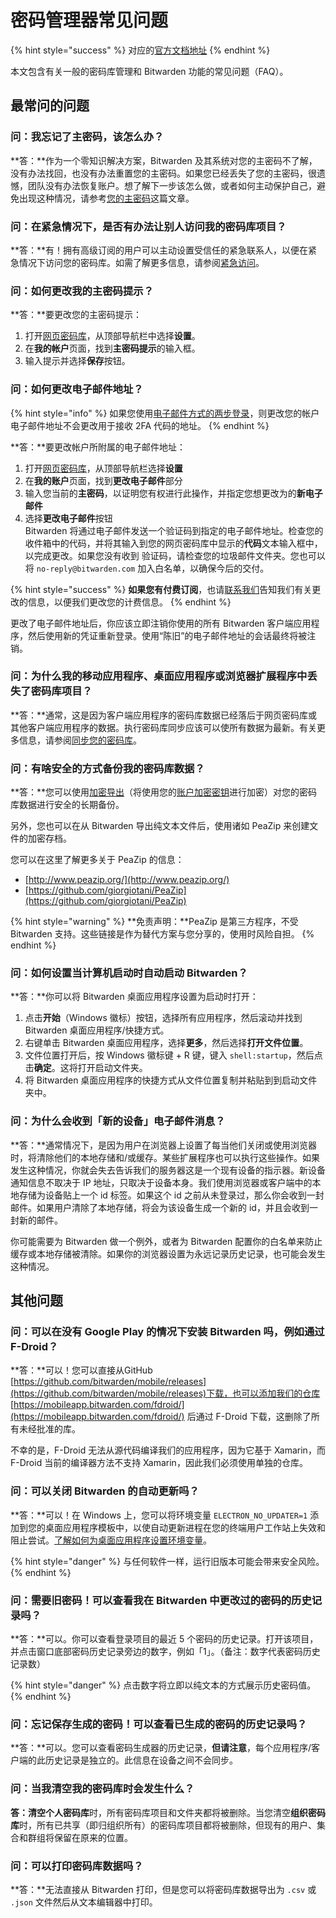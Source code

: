 # 密码管理器常见问题

{% hint style="success" %}
对应的[官方文档地址](https://bitwarden.com/help/article/product-faqs/)
{% endhint %}

本文包含有关一般的密码库管理和 Bitwarden 功能的常见问题（FAQ）。

## 最常问的问题 <a href="#most-asked-questions" id="most-asked-questions"></a>

### 问：我忘记了主密码，该怎么办？ <a href="#q-i-have-forgotten-my-master-password-what-can-i-do" id="q-i-have-forgotten-my-master-password-what-can-i-do"></a>

**答：**作为一个零知识解决方案，Bitwarden 及其系统对您的主密码不了解，没有办法找回，也没有办法重置您的主密码。如果您已经丢失了您的主密码，很遗憾，团队没有办法恢复账户。想了解下一步该怎么做，或者如何主动保护自己，避免出现这种情况，请参考[您的主密码](your-master-password.md)这篇文章。

### 问：在紧急情况下，是否有办法让别人访问我的密码库项目？ <a href="#q-is-there-a-way-for-someone-to-access-my-vault-items-in-case-of-emergency" id="q-is-there-a-way-for-someone-to-access-my-vault-items-in-case-of-emergency"></a>

**答：**有！拥有高级订阅的用户可以主动设置受信任的紧急联系人，以便在紧急情况下访问您的密码库。如需了解更多信息，请参阅[紧急访问](../security/emergency-access.md)。

### 问：如何更改我的主密码提示？ <a href="#q-how-do-i-change-my-master-password-hint" id="q-how-do-i-change-my-master-password-hint"></a>

**答：**要更改您的主密码提示：

1. 打开[网页密码库](https://vault.bitwarden.com/)，从顶部导航栏中选择**设置**。
2. 在**我的帐户**页面，找到**主密码提示**的输入框。
3. 输入提示并选择**保存**按钮。

### 问：如何更改电子邮件地址？ <a href="#q-how-do-i-change-my-email-address" id="q-how-do-i-change-my-email-address"></a>

{% hint style="info" %}
如果您使用[电子邮件方式的两步登录](../two-step-login/setup-guides/two-step-login-via-email.md)，则更改您的帐户电子邮件地址不会更改用于接收 2FA 代码的地址。
{% endhint %}

**答：**要更改帐户所附属的电子邮件地址：

1. 打开[网页密码库](https://vault.bitwarden.com)，从顶部导航栏选择**设置**
2. 在**我的账户**页面，找到**更改电子邮件**部分
3. 输入您当前的**主密码**，以证明您有权进行此操作，并指定您想更改为的**新电子邮件**
4. 选择**更改电子邮件**按钮\
   Bitwarden 将通过电子邮件发送一个验证码到指定的电子邮件地址。检查您的收件箱中的代码，并将其输入到您的网页密码库中显示的**代码**文本输入框中，以完成更改。如果您没有收到 验证码，请检查您的垃圾邮件文件夹。您也可以将 `no-reply@bitwarden.com` 加入白名单，以确保今后的交付。

{% hint style="success" %}
**如果您有付费订阅**，也请[联系我们](https://bitwarden.com/contact)告知我们有关更改的信息，以便我们更改您的计费信息。
{% endhint %}

更改了电子邮件地址后，你应该立即注销你使用的所有 Bitwarden 客户端应用程序，然后使用新的凭证重新登录。使用“陈旧”的电子邮件地址的会话最终将被注销。

### 问：为什么我的移动应用程序、桌面应用程序或浏览器扩展程序中丢失了密码库项目？ <a href="#q-why-is-a-vault-item-missing-from-my-mobile-app-desktop-app-or-browser-extension" id="q-why-is-a-vault-item-missing-from-my-mobile-app-desktop-app-or-browser-extension"></a>

**答：**通常，这是因为客户端应用程序的密码库数据已经落后于网页密码库或其他客户端应用程序的数据。执行密码库同步应该可以使所有数据为最新。有关更多信息，请参阅[同步您的密码库](syncing-your-vault.md)。

### 问：有啥安全的方式备份我的密码库数据？ <a href="#q-whats-the-safest-way-to-make-a-backup-of-my-vault-data" id="q-whats-the-safest-way-to-make-a-backup-of-my-vault-data"></a>

**答：**您可以使用[加密导出](../import-export/encrypted-exports.md)（将使用您的[账户加密密钥](../security/account-encryption-key.md)进行加密）对您的密码库数据进行安全的长期备份。

另外，您也可以在从 Bitwarden 导出纯文本文件后，使用诸如 PeaZip 来创建文件的加密存档。

您可以在这里了解更多关于 PeaZip 的信息：

* [http://www.peazip.org/](http://www.peazip.org/)
* [https://github.com/giorgiotani/PeaZip](https://github.com/giorgiotani/PeaZip)

{% hint style="warning" %}
**免责声明：**PeaZip 是第三方程序，不受 Bitwarden 支持。这些链接是作为替代方案与您分享的，使用时风险自担。
{% endhint %}

### 问：如何设置当计算机启动时自动启动 Bitwarden？ <a href="#q-can-i-set-bitwarden-to-automatically-start-when-my-computer-starts" id="q-can-i-set-bitwarden-to-automatically-start-when-my-computer-starts"></a>

**答：**你可以将 Bitwarden 桌面应用程序设置为启动时打开：

1. 点击**开始**（Windows 徽标）按钮，选择所有应用程序，然后滚动并找到 Bitwarden 桌面应用程序/快捷方式。
2. 右键单击 Bitwarden 桌面应用程序，选择**更多**，然后选择**打开文件位置**。
3. 文件位置打开后，按 Windows 徽标键 + R 键，键入 `shell:startup`，然后点击**确定**。这将打开启动文件夹。
4. 将 Bitwarden 桌面应用程序的快捷方式从文件位置复制并粘贴到到启动文件夹中。

### 问：为什么会收到「新的设备」电子邮件消息？ <a href="#q-why-am-i-getting-a-new-device-email-message" id="q-why-am-i-getting-a-new-device-email-message"></a>

**答：**通常情况下，是因为用户在浏览器上设置了每当他们关闭或使用浏览器时，将清除他们的本地存储和/或缓存。某些扩展程序也可以执行这些操作。如果发生这种情况，你就会失去告诉我们的服务器这是一个现有设备的指示器。新设备通知信息不取决于 IP 地址，只取决于设备本身。我们使用浏览器或客户端中的本地存储为设备贴上一个 id 标签。如果这个 id 之前从未登录过，那么你会收到一封邮件。如果用户清除了本地存储，将会为该设备生成一个新的 id，并且会收到一封新的邮件。

你可能需要为 Bitwarden 做一个例外，或者为 Bitwarden 配置你的白名单来防止缓存或本地存储被清除。如果你的浏览器设置为永远记录历史记录，也可能会发生这种情况。

## 其他问题 <a href="#other-questions" id="other-questions"></a>

### 问：可以在没有 Google Play 的情况下安装 Bitwarden 吗，例如通过 F-Droid？ <a href="#can-i-install-bitwarden-without-google-play-for-instance-on-f-droid" id="can-i-install-bitwarden-without-google-play-for-instance-on-f-droid"></a>

**答：**可以！您可以直接从GitHub [https://github.com/bitwarden/mobile/releases](https://github.com/bitwarden/mobile/releases)下载，也可以添加我们的仓库 [https://mobileapp.bitwarden.com/fdroid/](https://mobileapp.bitwarden.com/fdroid/) 后通过 F-Droid 下载，这删除了所有未经批准的库。

不幸的是，F-Droid 无法从源代码编译我们的应用程序，因为它基于 Xamarin，而 F-Droid 当前的编译器方法不支持 Xamarin，因此我们必须使用单独的仓库。

### 问：可以关闭 Bitwarden 的自动更新吗？ <a href="#q-can-i-turn-off-automatic-updates-for-bitwarden" id="q-can-i-turn-off-automatic-updates-for-bitwarden"></a>

**答：**可以！在 Windows 上，您可以将环境变量 `ELECTRON_NO_UPDATER=1` 添加到您的桌面应用程序模板中，以使自动更新进程在您的终端用户工作站上失效和阻止尝试。[了解如何为桌面应用程序设置环境变量](https://www.twilio.com/blog/2017/01/how-to-set-environment-variables.html)。

{% hint style="danger" %}
与任何软件一样，运行旧版本可能会带来安全风险。
{% endhint %}

### 问：需要旧密码！可以查看我在 Bitwarden 中更改过的密码的历史记录吗？ <a href="#q-i-need-an-old-password-can-i-view-the-history-of-a-password-that-i-changed-in-bitwarden" id="q-i-need-an-old-password-can-i-view-the-history-of-a-password-that-i-changed-in-bitwarden"></a>

**答：**可以。你可以查看登录项目的最近 5 个密码的历史记录。打开该项目，并点击窗口底部密码历史记录旁边的数字，例如「1」。（备注：数字代表密码历史记录数）

{% hint style="danger" %}
点击数字将立即以纯文本的方式展示历史密码值。
{% endhint %}

### 问：忘记保存生成的密码！可以查看已生成的密码的历史记录吗？ <a href="#q-i-forgot-to-save-a-generated-password-can-i-view-the-history-of-generated-passwords" id="q-i-forgot-to-save-a-generated-password-can-i-view-the-history-of-generated-passwords"></a>

**答：**可以。您可以查看密码生成器的历史记录，**但请注意**，每个应用程序/客户端的此历史记录是独立的。此信息在设备之间不会同步。

### 问：当我清空我的密码库时会发生什么？ <a href="#what-happens-when-i-purge-my-vault" id="what-happens-when-i-purge-my-vault"></a>

**答：**清空**个人密码库**时，所有密码库项目和文件夹都将被删除。当您清空**组织密码库**时，所有已共享（即归组织所有）的密码库项目都将被删除，但现有的用户、集合和群组将保留在原来的位置。

### 问：可以打印密码库数据吗？ <a href="#q-can-i-print-my-vault-data" id="q-can-i-print-my-vault-data"></a>

**答：**无法直接从 Bitwarden 打印，但是您可以将密码库数据导出为 `.csv` 或 `.json` 文件然后从文本编辑器中打印。
